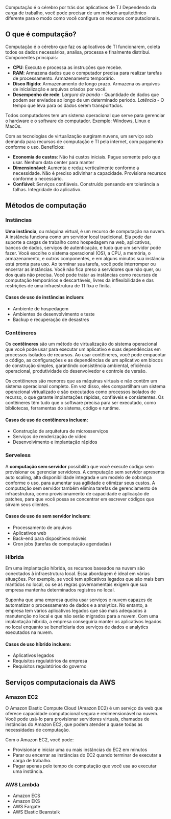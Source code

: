 
Computação é o cérebro por trás dos aplicativos de T.I
Dependendo da carga de trabalho, você pode precisar de um método arquitetônico diferente para o modo como você configura os recursos computacionais.

## O que é computação?

Computação é o cérebro que faz os aplicativos de TI funcionarem, coleta todos os dados necessários, analisa, processa e finalmente distribui.
Componentes principais:

- **CPU**: Executa e processa as instruções que recebe.
- **RAM**: Armazena dados que o computador precisa para realizar tarefas de processamento. Armazenamento temporário.
- **Disco Rígido**: Armazenamento de longo prazo. Armazena os arquivos de inicialização e arquivos criados por você.
- **Desempenho de rede**: *Largura de banda* - Quantidade de dados que podem ser enviados ao longo de um determinado período. *Latência* - O tempo que leva para os dados serem transportados.

Todos computadores tem um sistema operacional que serve para gerenciar o hardware e o software do computador. Exemplo: Windows, Linux e MacOs.

Com as tecnologias de virtualização surgiram nuvens, um serviço sob demanda para recursos de computação e TI pela internet, com pagamento conforme o uso.
Benefícios:

- **Economia de custos**: Não há custos iniciais. Pague somente pelo que usar. Nenhum data center para manter
- **Dimensionável**: Aumenta e reduz verticalmente conforme a necessidade. Não é preciso adivinhar a capacidade. Provisiona recursos conforme o necessário.
- **Confiável**: Serviços confiáveis. Construído pensando em tolerância a falhas. Integridade do aplicativo.

## Métodos de computação

### Instâncias

**Uma instância**, ou máquina virtual, é um recurso de computação na nuvem. A instância funciona como um servidor local tradicional. Ela pode dar suporte a cargas de trabalho como hospedagem na web, aplicativos, bancos de dados, serviços de autenticação, e tudo que um servidor pode fazer. Você escolhe o sistema operacional (OS), a CPU, a memória, o armazenamento, e outros componentes, e em alguns minutos sua instância está pronta para uso. Ao terminar sua tarefa, você pode interromper ou encerrar as instâncias. Você não fica preso a servidores que não quer, ou dos quais não precisa. Você pode tratar as instâncias como recursos de computação temporários e descartáveis, livres da inflexibilidade e das restrições de uma infraestrutura de TI fixa e finita.

#### **Casos de uso de instâncias** incluem:

- Ambiente de hospedagem
- Ambientes de desenvolvimento e teste
- Backup e recuperação de desastres

### Contêineres

Os **contêineres** são um método de virtualização do sistema operacional que você pode usar para executar um aplicativo e suas dependências em processos isolados de recursos. Ao usar contêineres, você pode empacotar o código, as configurações e as dependências de um aplicativo em blocos de construção simples, garantindo consistência ambiental, eficiência operacional, produtividade do desenvolvedor e controle de versão.

Os contêineres são menores que as máquinas virtuais e não contêm um sistema operacional completo. Em vez disso, eles compartilham um sistema operacional virtualizado e são executados como processos isolados de recurso, o que garante implantações rápidas, confiáveis e consistentes. Os contêineres têm tudo que o software precisa para ser executado, como bibliotecas, ferramentas do sistema, código e runtime.

#### **Casos de uso de contêineres** incluem:

- Construção de arquitetura de microsserviços
- Serviços de renderização de vídeo
- Desenvolvimento e implantação rápidos

### Serveless

A **computação sem servidor** possibilita que você execute código sem provisionar ou gerenciar servidores. A computação sem servidor apresenta auto scaling, alta disponibilidade integrada e um modelo de cobrança conforme o uso, para aumentar sua agilidade e otimizar seus custos. A computação sem servidor também elimina tarefas de gerenciamento de infraestrutura, como provisionamento de capacidade e aplicação de patches, para que você possa se concentrar em escrever códigos que sirvam seus clientes.

#### **Casos de uso de sem servidor** incluem:

- Processamento de arquivos
- Aplicativos web
- Back-end para dispositivos móveis
- Cron jobs (tarefas de computação agendadas)

### Híbrida

Em uma implantação híbrida, os recursos baseados na nuvem são conectados à infraestrutura local. Essa abordagem é ideal em várias situações. Por exemplo, se você tem aplicativos legados que são mais bem mantidos no local, ou se as regras governamentais exigem que sua empresa mantenha determinados registros no local.

Suponha que uma empresa queira usar serviços e nuvem capazes de automatizar o processamento de dados e a analytics. No entanto, a empresa tem vários aplicativos legados que são mais adequados à manutenção no local e que não serão migrados para a nuvem. Com uma implantação híbrida, a empresa conseguiria manter os aplicativos legados no local enquanto se beneficiaria dos serviços de dados e analytics executados na nuvem.

#### **Casos de uso híbrido** incluem:

- Aplicativos legados
- Requisitos regulatórios da empresa
- Requisitos regulatórios do governo

## Serviços computacionais da AWS

### Amazon EC2

O Amazon Elastic Compute Cloud (Amazon EC2) é um serviço da web que oferece capacidade computacional segura e redimensionável na nuvem. Você pode usá-lo para provisionar servidores virtuais, chamados de instâncias do Amazon EC2, que podem atender a quase todas as necessidades de computação.

Com o Amazon EC2, você pode:
- Provisionar e iniciar uma ou mais instâncias do EC2 em minutos
- Parar ou encerrar as instâncias do EC2 quando terminar de executar a carga de trabalho.
- Pagar apenas pelo tempo de computação que você usa ao executar uma instância.

### AWS Lambda

- Amazon ECS
- Amazon EKS
- AWS Fargate
- AWS Elastic Beanstalk